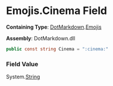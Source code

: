 # Emojis\.Cinema Field

**Containing Type**: [DotMarkdown](../../README.md)\.[Emojis](../README.md)

**Assembly**: DotMarkdown\.dll

```csharp
public const string Cinema = ":cinema:"
```

### Field Value

System\.[String](https://docs.microsoft.com/en-us/dotnet/api/system.string)